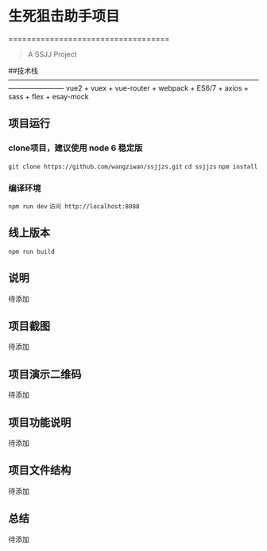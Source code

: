 # 生死狙击助手项目
===================================

> A SSJJ Project

##技术栈
————————————————————————————————————————————
vue2 + vuex + vue-router + webpack + ES6/7 + axios + sass + flex + esay-mock

## 项目运行

### clone项目，建议使用 node 6 稳定版
`git clone https://github.com/wangziwan/ssjjzs.git`
`cd ssjjzs`
`npm install`

### 编译环境
`npm run dev`
`访问 http://localhost:8088`

## 线上版本
`npm run build`

## 说明
待添加

## 项目截图
待添加

## 项目演示二维码
待添加

## 项目功能说明
待添加

## 项目文件结构
待添加

## 总结
待添加
